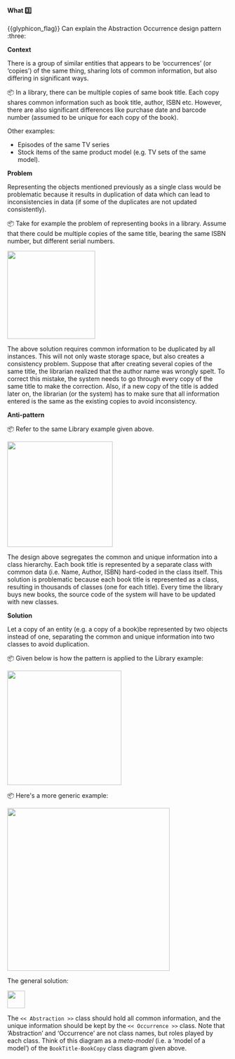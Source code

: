 <div id="title">

#### What :three:

</div>
<span id="outcomes">{{glyphicon_flag}} Can explain the Abstraction Occurrence design pattern :three:</span>

<div id="body">

**Context**

There is a group of similar entities that appears to be ‘occurrences’ (or ‘copies’) of the same thing, sharing lots of common information, but also differing in significant ways.

<tip-box>

:package: In a library, there can be multiple copies of same book title. Each copy shares common information such as book title, author, ISBN etc. However, there are also significant differences like purchase date and barcode number (assumed to be unique for each copy of the book).

Other examples:

* Episodes of the same TV series
* Stock items of the same product model (e.g. TV sets of the same model).

</tip-box>

**Problem**

Representing the objects mentioned previously as a single class would be problematic because it results in duplication of data which can lead to inconsistencies in data (if some of the duplicates are not updated consistently).

<tip-box>

:package: Take for example the problem of representing books in a library. Assume that there could be multiple copies of the same title, bearing the same ISBN number, but different serial numbers.

<img src="{{baseUrl}}/designPatterns/abstractionOccurrence/what/images/book.png" height="200" />
<p/>

The above solution requires common information to be duplicated by all instances. This will not only waste storage space, but also creates a consistency problem. Suppose that after creating several copies of the same title, the librarian realized that the author name was wrongly spelt. To correct this mistake, the system needs to go through every copy of the same title to make the correction. Also, if a new copy of the title is added later on, the librarian (or the system) has to make sure that all information entered is the same as the existing copies to avoid inconsistency.

</tip-box>

**Anti-pattern**



<tip-box>

:package: Refer to the same Library example given above.

<img src="{{baseUrl}}/designPatterns/abstractionOccurrence/what/images/bookFriends.png" height="240" />
<p/>

The design above segregates the common and unique information into a class hierarchy. Each book title is represented by a separate class with common data (i.e. Name, Author, ISBN) hard-coded in the class itself. This solution is problematic because each book title is represented as a class, resulting in thousands of classes (one for each title). Every time the library buys new books, the source code of the system will have to be updated with new classes.

</tip-box>

**Solution**

Let a copy of an entity (e.g. a copy of a book)be represented by two objects instead of one, separating the common and unique information into two classes to avoid duplication.

<tip-box>

:package: Given below is how the pattern is applied to the Library example:

<img src="{{baseUrl}}/designPatterns/abstractionOccurrence/what/images/bookTitleBookCopy.png" height="260" />
<p/>

:package: Here's a more generic example:

<img src="{{baseUrl}}/designPatterns/abstractionOccurrence/what/images/beforeAfter.png" height="370" />
<p/>

</tip-box>

The general solution:

<img src="{{baseUrl}}/designPatterns/abstractionOccurrence/what/images/abstractionOccurrence.png" height="40" />
<p/>

The `<< Abstraction >>` class should hold all common information, and the unique information should be kept by the `<< Occurrence >>` class. Note that ‘Abstraction’ and ‘Occurrence’ are not class names, but roles played by each class. Think of this diagram as a _meta-model_ (i.e. a ‘model of a model’) of the `BookTitle-BookCopy` class diagram given above.

</div>

<div id="extras">

<include src="exercises.md" />

</div>